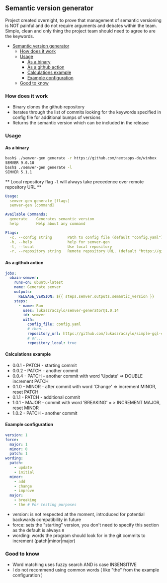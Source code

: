 ## Semantic version generator

Project created overnight, to prove that management of semantic versioning is NOT painful and do not require arguments and debates within the team. Simple, clean and only thing the project team should need to agree to are the keywords.

- [Semantic version generator](#semantic-version-generator)
  - [How does it work](#how-does-it-work)
  - [Usage](#usage)
    - [As a binary](#as-a-binary)
    - [As a github action](#as-a-github-action)
    - [Calculations example](#calculations-example)
    - [Example configuration](#example-configuration)
  - [Good to know](#good-to-know)

### How does it work

* Binary clones the github repository
* Iterates through the list of commits looking for the keywords specified in config file for additional bumps of versions
* Returns the semantic version which can be included in the release

### Usage

#### As a binary

```bash
bash$ ./semver-gen generate -r https://github.com/nextapps-de/winbox
SEMVER 9.0.10
bash$ ./semver-gen generate -l
SEMVER 5.1.1
```

** Local repository flag `-l` will always take precedence over remote repository URL **

```yaml
Usage:
  semver-gen generate [flags]
  semver-gen [command]

Available Commands:
  generate    Generates semantic version
  help        Help about any command

Flags:
  -c, --config string       Path to config file (default "config.yaml")
  -h, --help                help for semver-gen
  -l, --local               Use local repository
  -r, --repository string   Remote repository URL. (default "https://github.com/lukaszraczylo/simple-gql-client")
```

#### As a github action

```yaml
jobs:
  obain-semver:
    runs-on: ubuntu-latest
    name: Generate semver
    outputs:
      RELEASE_VERSION: ${{ steps.semver.outputs.semantic_version }}
    steps:
      - name: Run
        uses: lukaszraczylo/semver-generator@1.0.14
        id: semver
        with:
          config_file: config.yaml
          # then...
          repository_url: https://github.com/lukaszraczylo/simple-gql-client
          # or...
          repository_local: true
```

#### Calculations example

* 0.0.1 - PATCH - starting commit
* 0.0.2 - PATCH - another commit
* 0.0.4 - PATCH - another commit with word 'Update' => DOUBLE increment PATCH
* 0.1.0 - MINOR - after commit with word 'Change' => increment MINOR, reset PATCH
* 0.1.1 - PATCH - additional commit
* 1.0.1 - MAJOR - commit with word 'BREAKING' = > INCREMENT MAJOR, reset MINOR
* 1.0.2 - PATCH - another commit

#### Example configuration

```yaml
version: 1
force:
  major: 1
  minor: 0
  patch: 1
wording:
  patch:
    - update
    - initial
  minor:
    - add
    - change
    - improve
  major:
    - breaking
    - the # For testing purposes
```

* version: is not respected at the moment, introduced for potential backwards compatibility in future
* force: sets the "starting" version, you don't need to specify this section as the default is always `0`
* wording: words the program should look for in the git commits to increment (patch|minor|major)

### Good to know

* Word matching uses fuzzy search AND is case INSENSITIVE
* I do not recommend using common words ( like "the" from the example configuration )